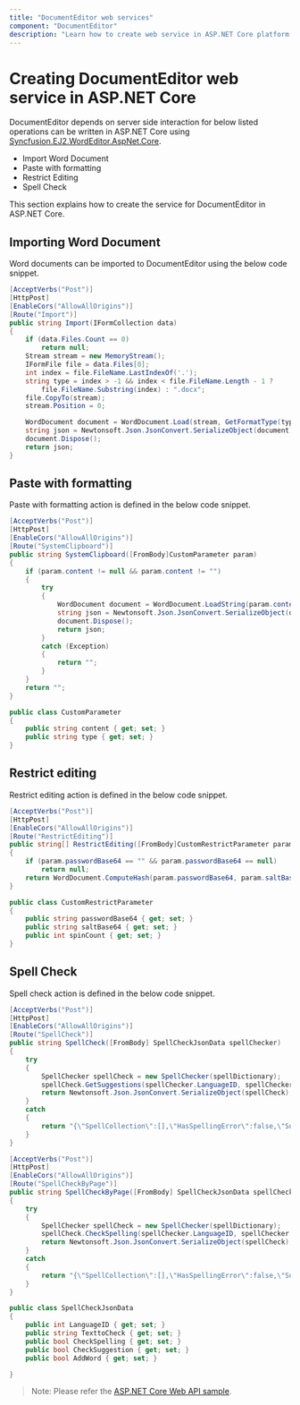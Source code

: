 ```yaml
---
title: "DocumentEditor web services"
component: "DocumentEditor"
description: "Learn how to create web service in ASP.NET Core platform for Import, RestrictEditing, Paste with formatting and Spell check."
---
```


# Creating DocumentEditor web service in ASP.NET Core

DocumentEditor depends on server side interaction for below listed operations can be written in ASP.NET Core using [Syncfusion.EJ2.WordEditor.AspNet.Core](https://www.nuget.org/packages/Syncfusion.EJ2.WordEditor.AspNet.Core).

* Import Word Document
* Paste with formatting
* Restrict Editing
* Spell Check

This section explains how to create the service for DocumentEditor in ASP.NET Core.

## Importing Word Document

Word documents can be imported to DocumentEditor using the below code snippet.

```csharp
[AcceptVerbs("Post")]
[HttpPost]
[EnableCors("AllowAllOrigins")]
[Route("Import")]
public string Import(IFormCollection data)
{
    if (data.Files.Count == 0)
        return null;
    Stream stream = new MemoryStream();
    IFormFile file = data.Files[0];
    int index = file.FileName.LastIndexOf('.');
    string type = index > -1 && index < file.FileName.Length - 1 ?
        file.FileName.Substring(index) : ".docx";
    file.CopyTo(stream);
    stream.Position = 0;

    WordDocument document = WordDocument.Load(stream, GetFormatType(type.ToLower()));
    string json = Newtonsoft.Json.JsonConvert.SerializeObject(document);
    document.Dispose();
    return json;
}
```

## Paste with formatting

Paste with formatting action is defined in the below code snippet.

```csharp
[AcceptVerbs("Post")]
[HttpPost]
[EnableCors("AllowAllOrigins")]
[Route("SystemClipboard")]
public string SystemClipboard([FromBody]CustomParameter param)
{
    if (param.content != null && param.content != "")
    {
        try
        {
            WordDocument document = WordDocument.LoadString(param.content, GetFormatType(param.type.ToLower()));
            string json = Newtonsoft.Json.JsonConvert.SerializeObject(document);
            document.Dispose();
            return json;
        }
        catch (Exception)
        {
            return "";
        }
    }
    return "";
}

public class CustomParameter
{
    public string content { get; set; }
    public string type { get; set; }
}
```

## Restrict editing

Restrict editing action is defined in the below code snippet.

```csharp
[AcceptVerbs("Post")]
[HttpPost]
[EnableCors("AllowAllOrigins")]
[Route("RestrictEditing")]
public string[] RestrictEditing([FromBody]CustomRestrictParameter param)
{
    if (param.passwordBase64 == "" && param.passwordBase64 == null)
        return null;
    return WordDocument.ComputeHash(param.passwordBase64, param.saltBase64, param.spinCount);
}

public class CustomRestrictParameter
{
    public string passwordBase64 { get; set; }
    public string saltBase64 { get; set; }
    public int spinCount { get; set; }
}
```

## Spell Check

Spell check action is defined in the below code snippet.

```csharp
[AcceptVerbs("Post")]
[HttpPost]
[EnableCors("AllowAllOrigins")]
[Route("SpellCheck")]
public string SpellCheck([FromBody] SpellCheckJsonData spellChecker)
{
    try
    {
        SpellChecker spellCheck = new SpellChecker(spellDictionary);
        spellCheck.GetSuggestions(spellChecker.LanguageID, spellChecker.TexttoCheck, spellChecker.CheckSpelling, spellChecker.CheckSuggestion, spellChecker.AddWord);
        return Newtonsoft.Json.JsonConvert.SerializeObject(spellCheck);
    }
    catch
    {
        return "{\"SpellCollection\":[],\"HasSpellingError\":false,\"Suggestions\":null}";
    }
}

[AcceptVerbs("Post")]
[HttpPost]
[EnableCors("AllowAllOrigins")]
[Route("SpellCheckByPage")]
public string SpellCheckByPage([FromBody] SpellCheckJsonData spellChecker)
{
    try
    {
        SpellChecker spellCheck = new SpellChecker(spellDictionary);
        spellCheck.CheckSpelling(spellChecker.LanguageID, spellChecker.TexttoCheck);
        return Newtonsoft.Json.JsonConvert.SerializeObject(spellCheck);
    }
    catch
    {
        return "{\"SpellCollection\":[],\"HasSpellingError\":false,\"Suggestions\":null}";
    }
}

public class SpellCheckJsonData
{
    public int LanguageID { get; set; }
    public string TexttoCheck { get; set; }
    public bool CheckSpelling { get; set; }
    public bool CheckSuggestion { get; set; }
    public bool AddWord { get; set; }

}
```

>Note: Please refer the [ASP.NET Core Web API sample](https://github.com/SyncfusionExamples/EJ2-DocumentEditor-WebServices/tree/master/ASP.NET%20Core).